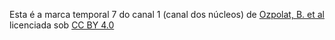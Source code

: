 Esta é a marca temporal 7 do canal 1 (canal dos núcleos) de [Ozpolat, B. et al](https://doi.org/10.5281/zenodo.1063531) licenciada sob [CC BY 4.0](https://creativecommons.org/licenses/by/4.0/legalcode)